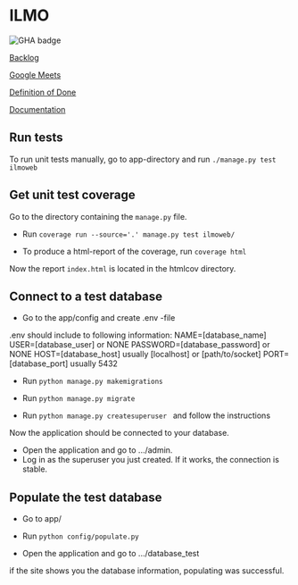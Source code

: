 # ILMO
![GHA badge](https://github.com/ILMOWEB/ilmo/workflows/CI/badge.svg)  

[Backlog](https://docs.google.com/spreadsheets/d/1zsXol2-I28QDLTTSvJKAZO7r786YN_nL7AbXE-i2GJM/edit?invite=CIPmtn8&pli=1#gid=1)

[Google Meets](https://meet.google.com/xwd-djmc-bmb)

[Definition of Done](https://github.com/ILMOWEB/ilmo/blob/main/documentation/DoD.md)

[Documentation](https://github.com/ILMOWEB/ilmo/tree/main/documentation)

## Run tests
To run unit tests manually, go to app-directory and run ```./manage.py test ilmoweb``` 

## Get unit test coverage
Go to the directory containing the ```manage.py``` file.  

- Run ```coverage run --source='.' manage.py test ilmoweb/ ```  
  
- To produce a html-report of the coverage, run ```coverage html```
  
Now the report ```index.html``` is located in the htmlcov directory.

## Connect to a test database
- Go to the app/config and create .env -file

.env should include to following information:
NAME=[database_name]
USER=[database_user] or NONE
PASSWORD=[database_password] or NONE
HOST=[database_host] usually [localhost] or [path/to/socket]
PORT=[database_port] usually 5432

- Run ```python manage.py makemigrations ```
  
- Run ```python manage.py migrate ```

- Run ```python manage.py createsuperuser ``` and follow the instructions

Now the application should be connected to your database. 

- Open the application and go to .../admin.
- Log in as the superuser you just created. If it works, the connection is stable.

## Populate the test database
- Go to app/

- Run ```python config/populate.py ```

- Open the application and go to .../database_test

if the site shows you the database information, populating was successful.

